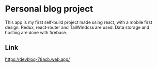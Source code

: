 # Personal blog project
This app is my first self-build project made using react, with a mobile first design. Redux, react-router and TailWindcss are used. Data storage and hosting are done with firebase.

## Link
https://devblog-78acb.web.app/